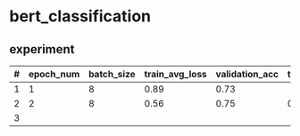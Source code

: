 # bert_classification

## experiment
| # | epoch_num | batch_size | train_avg_loss | validation_acc | test_acc |
|---|-----------|------------|----------------|----------------|----------|
| 1 | 1         | 8          | 0.89           | 0.73           |          |
| 2 | 2         | 8          | 0.56           | 0.75           | 0.77     |
| 3 |           |            |                |                |          |